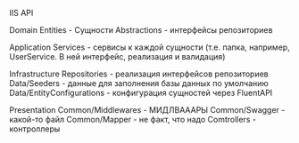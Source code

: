 IIS API

Domain
    Entities - Сущности
    Abstractions - интерфейсы репозиториев

Application
    Services - сервисы к каждой сущности (т.е. папка, например, UserService. В ней интерфейс, реализация и валидация)

Infrastructure
    Repositories - реализация интерфейсов репозиториев
    Data/Seeders - данные для заполнения базы данных по умолчанию
    Data/EntityConfigurations - конфигурация сущностей через FluentAPI

Presentation
    Common/Middlewares - МИДЛВАААРЫ
    Common/Swagger - какой-то файл
    Common/Mapper - не факт, что надо
    Comtrollers - контроллеры
